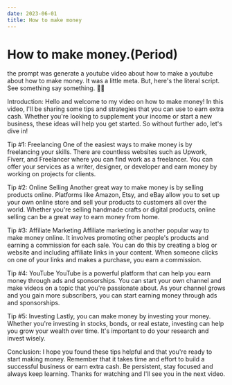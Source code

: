 ```yaml
---
date: 2023-06-01
title: How to make money
---
```


# How to make money.(Period) 

the prompt was generate a youtube video about how to make a youtube about how to make money. 
It was a little meta. But, here's the literal script. See something say something. 💅🏾 

Introduction:
Hello and welcome to my video on how to make money! In this video, I'll be sharing some tips and strategies that you can use to earn extra cash. Whether you're looking to supplement your income or start a new business, these ideas will help you get started. So without further ado, let's dive in!

Tip #1: Freelancing
One of the easiest ways to make money is by freelancing your skills. There are countless websites such as Upwork, Fiverr, and Freelancer where you can find work as a freelancer. You can offer your services as a writer, designer, or developer and earn money by working on projects for clients.

Tip #2: Online Selling
Another great way to make money is by selling products online. Platforms like Amazon, Etsy, and eBay allow you to set up your own online store and sell your products to customers all over the world. Whether you're selling handmade crafts or digital products, online selling can be a great way to earn money from home.

Tip #3: Affiliate Marketing
Affiliate marketing is another popular way to make money online. It involves promoting other people's products and earning a commission for each sale. You can do this by creating a blog or website and including affiliate links in your content. When someone clicks on one of your links and makes a purchase, you earn a commission.

Tip #4: YouTube
YouTube is a powerful platform that can help you earn money through ads and sponsorships. You can start your own channel and make videos on a topic that you're passionate about. As your channel grows and you gain more subscribers, you can start earning money through ads and sponsorships.

Tip #5: Investing
Lastly, you can make money by investing your money. Whether you're investing in stocks, bonds, or real estate, investing can help you grow your wealth over time. It's important to do your research and invest wisely.

Conclusion:
I hope you found these tips helpful and that you're ready to start making money. Remember that it takes time and effort to build a successful business or earn extra cash. Be persistent, stay focused and always keep learning. Thanks for watching and I'll see you in the next video.
